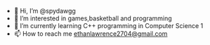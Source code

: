 - 👋 Hi, I’m @spydawgg
- 👀 I’m interested in games,basketball and programming
- 🌱 I’m currently learning C++ programming in Computer Science 1
- 📫 How to reach me ethanlawrence2704@gmail.com

<!---
spydawgg/spydawgg is a ✨ special ✨ repository because its `README.md` (this file) appears on your GitHub profile.
You can click the Preview link to take a look at your changes.
--->
